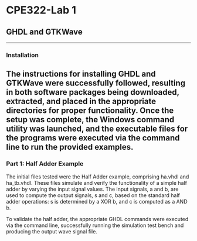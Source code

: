 # CPE322-Lab 1
## GHDL and GTKWave
---
### Installation
The instructions for installing GHDL and GTKWave were successfully followed, resulting in both software packages being downloaded, extracted, and placed in the appropriate directories for proper functionality. Once the setup was complete, the Windows command utility was launched, and the executable files for the programs were executed via the command line to run the provided examples.
---
### Part 1: Half Adder Example
The initial files tested were the Half Adder example, comprising ha.vhdl and ha_tb.vhdl. These files simulate and verify the functionality of a simple half adder by varying the input signal values. The input signals, a and b, are used to compute the output signals, s and c, based on the standard half adder operations: s is determined by a XOR b, and c is computed as a AND b.

To validate the half adder, the appropriate GHDL commands were executed via the command line, successfully running the simulation test bench and producing the output wave signal file.
